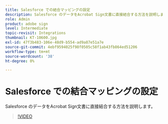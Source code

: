 ```yaml
---
title: Salesforce での結合マッピングの設定
description: Salesforce のデータをAcrobat Sign文書に直接結合する方法を説明します。
role: Admin
product: adobe sign
level: Intermediate
topic-revisit: Integrations
thumbnail: KT-10600.jpg
exl-id: 47f3b483-106e-48d9-b554-ad9a87e51a7e
source-git-commit: 4ebf9594025f98f0505c58f1ab43fb864ed51206
workflow-type: tm+mt
source-wordcount: '38'
ht-degree: 0%

---
```


# Salesforce での結合マッピングの設定

Salesforce のデータをAcrobat Sign文書に直接結合する方法を説明します。

>[!VIDEO](https://video.tv.adobe.com/v/3409412?quality=12&learn=on&hidetitle=true)
